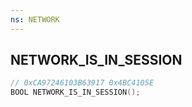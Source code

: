 ```yaml
---
ns: NETWORK
---
```

## NETWORK_IS_IN_SESSION

```c
// 0xCA97246103B63917 0x4BC4105E
BOOL NETWORK_IS_IN_SESSION();
```

